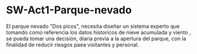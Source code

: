 # SW-Act1-Parque-nevado
 El parque nevado "Dos picos", necesita diseñar  un sistema experto que  tomando como referencia los datos historicos de nieve  acumulada y viento , se pueda tomar una decisión, diaria previa a la apertura del parque, con la finalidad de reducir riesgos paea visitantes y personal.
